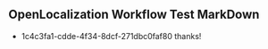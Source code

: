 ## OpenLocalization Workflow Test MarkDown
* 1c4c3fa1-cdde-4f34-8dcf-271dbc0faf80 thanks!

<!--HONumber=Jul16_HO4-->


